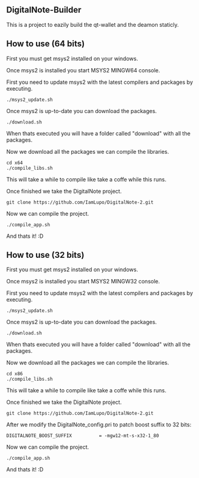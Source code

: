 ## DigitalNote-Builder

This is a project to eazily build the qt-wallet and the deamon staticly.

## How to use (64 bits)

First you must get msys2 installed on your windows.

Once msys2 is installed you start MSYS2 MINGW64 console.

First you need to update msys2 with the latest compilers and packages by executing.

	./msys2_update.sh

Once msys2 is up-to-date you can download the packages.

	./download.sh

When thats executed you will have a folder called "download" with all the packages.

Now we download all the packages we can compile the libraries.

	cd x64
	./compile_libs.sh

This will take a while to compile like take a coffe while this runs.

Once finished we take the DigitalNote project.

	git clone https://github.com/IamLupo/DigitalNote-2.git

Now we can compile the project.

	./compile_app.sh

And thats it! :D

## How to use (32 bits)

First you must get msys2 installed on your windows.

Once msys2 is installed you start MSYS2 MINGW32 console.

First you need to update msys2 with the latest compilers and packages by executing.

	./msys2_update.sh

Once msys2 is up-to-date you can download the packages.

	./download.sh

When thats executed you will have a folder called "download" with all the packages.

Now we download all the packages we can compile the libraries.

	cd x86
	./compile_libs.sh

This will take a while to compile like take a coffe while this runs.

Once finished we take the DigitalNote project.

	git clone https://github.com/IamLupo/DigitalNote-2.git

After we modify the DigitalNote_config.pri to patch boost suffix to 32 bits:

	DIGITALNOTE_BOOST_SUFFIX          = -mgw12-mt-s-x32-1_80

Now we can compile the project.

	./compile_app.sh

And thats it! :D

